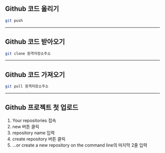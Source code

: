 ## Github 코드 올리기
```bash
git push
```

---
## Github 코드 받아오기
```bash
git clone 원격저장소주소
```

---
## Github 코드 가져오기
```bash
git pull 원격저장소주소
```
---
## Github 프로젝트 첫 업로드
1. Your repositories 접속
2. new 버튼 클릭
3. repository name 입력
4. create repository 버튼 클릭
5. …or create a new repository on the command line의 마지막 2줄 입력